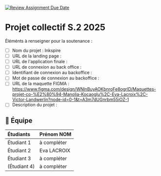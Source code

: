 [![Review Assignment Due Date](https://classroom.github.com/assets/deadline-readme-button-22041afd0340ce965d47ae6ef1cefeee28c7c493a6346c4f15d667ab976d596c.svg)](https://classroom.github.com/a/F_6McqTJ)

# Projet collectif S.2 2025

Éléménts à renseigner pour la soutenance :

- [ ] Nom du projet : Inkspire
- [ ] URL de la landing page :
- [ ] URL de l'application finale :
- [ ] URL de connexion au back office :
- [ ] Identifiant de connexion au backoffice :
- [ ] Mot de passe de connexion au backoffice :
- [ ] URL de la maquette FIGMA : https://www.figma.com/design/WNlnBuyAOKbnroFe8ogrlD/Maquettes-projet-co-%E2%80%94-Manolia-Kocaoglu%2C-Eva-Lacroix%2C-Victor-Landwerlin?node-id=0-1&t=A3m7dUGnrbm55iOZ-1
- [ ] Description du projet :

## 🚀 Équipe

| Étudiants    | Prénom NOM  |
| :----------- | :---------- |
| Étudiant 1   | à compléter |
| Étudiant 2   | Eva LACROIX |
| Étudiant 3   | à compléter |
| (Étudiant 4) | à compléter |
